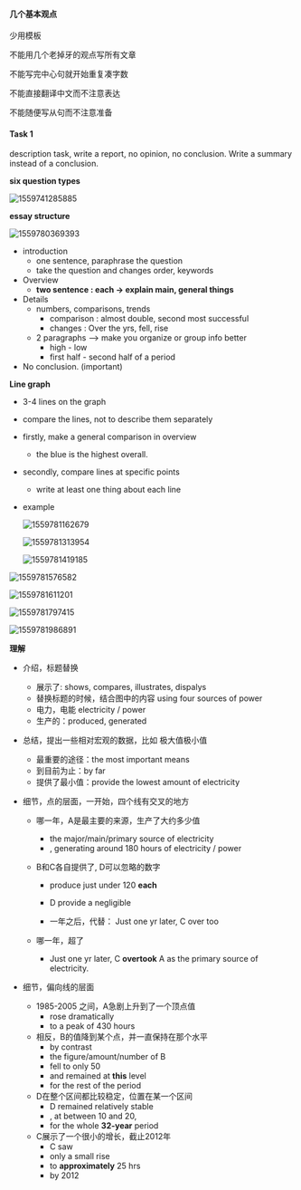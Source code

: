 #### 几个基本观点

少用模板

不能用几个老掉牙的观点写所有文章

不能写完中心句就开始重复凑字数

不能直接翻译中文而不注意表达

不能随便写从句而不注意准备

####  Task 1 

description task, write a report, no opinion, no conclusion. Write a summary instead of a conclusion.

**six question types**

![1559741285885](../pics/writing-task01-1.png)

**essay structure**

![1559780369393](../pics/writing-task01-2.png)

* introduction 
  * one sentence, paraphrase the question
  * take the question and changes order, keywords
* Overview
  * **two sentence : each -> explain main, general things**
* Details 
  * numbers, comparisons, trends
    * comparison : almost double, second most successful 
    * changes : Over the yrs, fell, rise 
  * 2 paragraphs --> make you organize or group info better 
    * high - low
    * first half - second half of a period
* No conclusion. (important)

**Line graph**

* 3-4 lines on the graph

* compare the lines, not to describe them separately

* firstly, make a general comparison in overview

  * the blue is the highest overall.

* secondly, compare lines at specific points

  * write at least one thing about each line

* example

  ![1559781162679](../pics/writing-task01-3.png)

  ![1559781313954](../pics/writing-task01-4.png)

  ![1559781419185](../pics/writing-task01-5.png)

![1559781576582](../pics/writing-task01-6.png)

![1559781611201](../pics/writing-task01-7.png)

![1559781797415](../pics/writing-task01-8.png)

![1559781986891](../pics/writing-task01-9.png)

**理解**

* 介绍，标题替换 

  * 展示了: shows, compares, illustrates, dispalys
  * 替换标题的时候，结合图中的内容  using four sources of power
  * 电力，电能  electricity / power
  * 生产的：produced, generated

* 总结，提出一些相对宏观的数据，比如 极大值极小值

  * 最重要的途径：the most important means
  * 到目前为止：by far 
  * 提供了最小值：provide the lowest amount of electricity

* 细节，点的层面，一开始，四个线有交叉的地方

  * 哪一年，A是最主要的来源，生产了大约多少值

    * the major/main/primary source of electricity   
    * , generating around 180 hours of electricity / power

  * B和C各自提供了, D可以忽略的数字

    * produce just under 120 **each**
    * D provide a negligible

    * 一年之后，代替：  Just one yr later, C over too 

  * 哪一年，超了

    * Just one yr later, C **overtook** A as the primary source of electricity.

* 细节，偏向线的层面

  * 1985-2005 之间，A急剧上升到了一个顶点值
    * rose dramatically 
    * to a peak of 430 hours
  * 相反，B的值降到某个点，并一直保持在那个水平
    * by contrast
    * the figure/amount/number of B
    * fell to only 50 
    * and remained at **this** level 
    * for the rest of the period
  * D在整个区间都比较稳定，位置在某一个区间
    * D remained relatively stable
    * , at between 10 and 20, 
    * for the whole **32-year** period
  * C展示了一个很小的增长，截止2012年
    * C saw 
    * only a small rise 
    * to **approximately** 25 hrs 
    * by 2012







